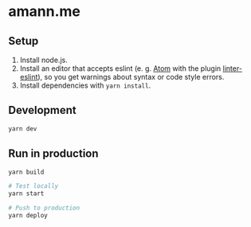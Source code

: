 # amann.me

## Setup
1. Install node.js.
2. Install an editor that accepts eslint (e. g. [Atom](https://atom.io/) with the plugin [linter-eslint](https://atom.io/packages/linter-eslint)), so you get warnings about syntax or code style errors.
3. Install dependencies with `yarn install`.

## Development

```sh
yarn dev
```

## Run in production

```sh
yarn build

# Test locally
yarn start

# Push to production
yarn deploy
```
